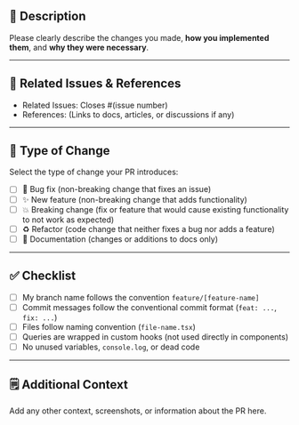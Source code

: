 ## 📝 Description

Please clearly describe the changes you made, **how you implemented them**, and **why they were necessary**.

---

## 🔗 Related Issues & References

- Related Issues: Closes #(issue number)  
- References: (Links to docs, articles, or discussions if any)  

---

## 🔄 Type of Change

Select the type of change your PR introduces:

- [ ] 🐞 Bug fix (non-breaking change that fixes an issue)  
- [ ] ✨ New feature (non-breaking change that adds functionality)  
- [ ] 💥 Breaking change (fix or feature that would cause existing functionality to not work as expected)  
- [ ] ♻️ Refactor (code change that neither fixes a bug nor adds a feature)  
- [ ] 📖 Documentation (changes or additions to docs only)  

---

## ✅ Checklist

- [ ] My branch name follows the convention `feature/[feature-name]`  
- [ ] Commit messages follow the conventional commit format (`feat: ...`, `fix: ...`)  
- [ ] Files follow naming convention (`file-name.tsx`)  
- [ ] Queries are wrapped in custom hooks (not used directly in components)  
- [ ] No unused variables, `console.log`, or dead code  

---

## 🗒️ Additional Context

Add any other context, screenshots, or information about the PR here.
